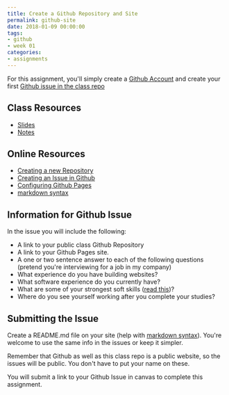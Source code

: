 ```yaml
---
title: Create a Github Repository and Site
permalink: github-site
date: 2018-01-09 00:00:00
tags:
- github
- week 01
categories:
- assignments
---
```

For this assignment, you'll simply create a [Github Account](http://github.com) and create your first [Github issue in the class repo](https://github.com/planetoftheweb/fid/issues)

<!-- more -->

## Class Resources
- [Slides](http://www.raybo.org/fid-slides/?d=01b_hosting_on_github&)
- [Notes](https://github.com/planetoftheweb/fid-slides/blob/master/slides/01b_hosting_on_github.md)

## Online Resources

- [Creating a new Repository](https://help.github.com/articles/creating-a-new-repository) 
- [Creating an Issue in Github](https://help.github.com/articles/creating-an-issue/)
- [Configuring Github Pages](https://help.github.com/articles/configuring-a-publishing-source-for-github-pages/)
- [markdown syntax](https://help.github.com/articles/basic-writing-and-formatting-syntax/)

## Information for Github Issue

In the issue you will include the following:

- A link to your public class Github Repository
- A link to your Github Pages site.
- A one or two sentence answer to each of the following questions (pretend you're interviewing for a job in my company)
- What experience do you have building websites?
- What software experience do you currently have?
- What are some of your strongest soft skills ([read this](https://www.linkedin.com/pulse/skills-companies-need-most-2018-courses-get-them-paul-petrone))?
- Where do you see yourself working after you complete your studies?

## Submitting the Issue

Create a README.md file on your site (help with [markdown syntax](https://help.github.com/articles/basic-writing-and-formatting-syntax/)). You're welcome to use the same info in the issues or keep it simpler.

Remember that Github as well as this class repo is a public website, so the issues will be public. You don't have to put your name on these.

You will submit a link to your Github Issue in canvas to complete this assignment.